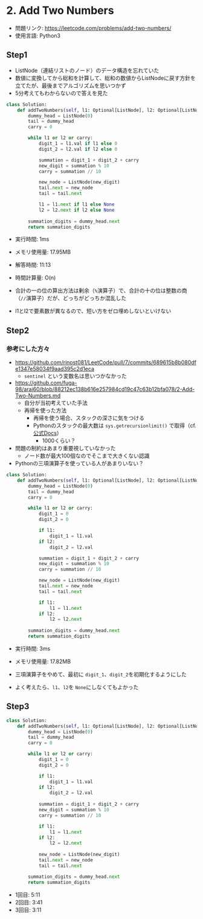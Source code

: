 # 2. Add Two Numbers
* 問題リンク: https://leetcode.com/problems/add-two-numbers/
* 使用言語: Python3

## Step1
* ListNode（連結リストのノード）のデータ構造を忘れていた
* 数値に変換してから総和を計算して、総和の数値からListNodeに戻す方針を立てたが、最後までアルゴリズムを思いつかず
* 5分考えてもわからないので答えを見た

```python
class Solution:
    def addTwoNumbers(self, l1: Optional[ListNode], l2: Optional[ListNode]) -> Optional[ListNode]:
        dummy_head = ListNode(0)
        tail = dummy_head
        carry = 0

        while l1 or l2 or carry:
            digit_1 = l1.val if l1 else 0
            digit_2 = l2.val if l2 else 0

            summation = digit_1 + digit_2 + carry
            new_digit = summation % 10
            carry = summation // 10

            new_node = ListNode(new_digit)
            tail.next = new_node
            tail = tail.next

            l1 = l1.next if l1 else None
            l2 = l2.next if l2 else None
        
        summation_digits = dummy_head.next
        return summation_digits
```

* 実行時間: 1ms
* メモリ使用量: 17.95MB
* 解答時間: 11:13
* 時間計算量: O(n)

* 合計の一の位の算出方法は剰余（`%`演算子）で、合計の十の位は整数の商（`//`演算子）だが、どっちがどっちか混乱した
* l1とl2で要素数が異なるので、短い方をゼロ埋めしないといけない

## Step2
### 参考にした方々
* https://github.com/rinost081/LeetCode/pull/7/commits/689615b8b080dfe1347e58034f9aad395c2d1eca
    - `sentinel` という変数名は思いつかなかった
* https://github.com/fuga-98/arai60/blob/88212ec138b616e257984cd19c47c63b12bfa078/2-Add-Two-Numbers.md
    - 自分が当初考えていた手法
    - 再帰を使った方法
        - 再帰を使う場合、スタックの深さに気をつける
        - Pythonのスタックの最大数は `sys.getrecursionlimit()` で取得（cf. [公式Docs](https://docs.python.org/ja/3/library/sys.html#sys.getrecursionlimit)）
            - 1000くらい？
* 問題の制約はあまり重要視していなかった
    - ノード数が最大100個なのでそこまで大きくない認識
* Pythonの三項演算子を使っている人があまりいない？

```python
class Solution:
    def addTwoNumbers(self, l1: Optional[ListNode], l2: Optional[ListNode]) -> Optional[ListNode]:
        dummy_head = ListNode(0)
        tail = dummy_head
        carry = 0

        while l1 or l2 or carry:
            digit_1 = 0
            digit_2 = 0

            if l1:
                digit_1 = l1.val
            if l2:
                digit_2 = l2.val

            summation = digit_1 + digit_2 + carry
            new_digit = summation % 10
            carry = summation // 10

            new_node = ListNode(new_digit)
            tail.next = new_node
            tail = tail.next

            if l1:
                l1 = l1.next
            if l2:
                l2 = l2.next
        
        summation_digits = dummy_head.next
        return summation_digits
```
* 実行時間: 3ms
* メモリ使用量: 17.82MB

* 三項演算子をやめて、最初に `digit_1`、`digit_2`を初期化するようにした
* よく考えたら、`l1`、`l2`を `None`にしなくてもよかった

## Step3

```python
class Solution:
    def addTwoNumbers(self, l1: Optional[ListNode], l2: Optional[ListNode]) -> Optional[ListNode]:
        dummy_head = ListNode(0)
        tail = dummy_head
        carry = 0

        while l1 or l2 or carry:
            digit_1 = 0
            digit_2 = 0

            if l1:
                digit_1 = l1.val
            if l2:
                digit_2 = l2.val
            
            summation = digit_1 + digit_2 + carry
            new_digit = summation % 10
            carry = summation // 10

            if l1:
                l1 = l1.next
            if l2:
                l2 = l2.next
            
            new_node = ListNode(new_digit)
            tail.next = new_node
            tail = tail.next

        summation_digits = dummy_head.next
        return summation_digits
```
* 1回目: 5:11
* 2回目: 3:41
* 3回目: 3:11
